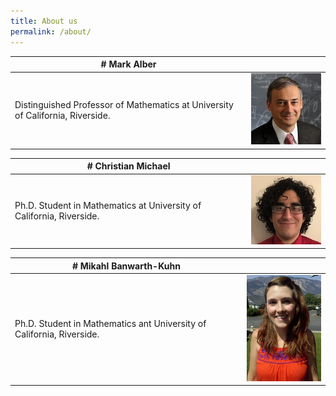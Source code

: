 ```yaml
---
title: About us
permalink: /about/
---
```

|# Mark Alber | | 
| --- | ---:|
|Distinguished Professor of Mathematics at University of California, Riverside. |![alt text](assets/img/Mark_Alber.jpg) |

|# Christian Michael | |
| --- | ---:|
|Ph.D. Student in Mathematics at University of California, Riverside. | ![alt text](assets/img/michaelc_web.JPG) |

|# Mikahl Banwarth-Kuhn | |
| --- | ---:|
|Ph.D. Student in Mathematics ant University of California, Riverside. | ![alt text](assets/img/bkuhn_profile.jpg) |
